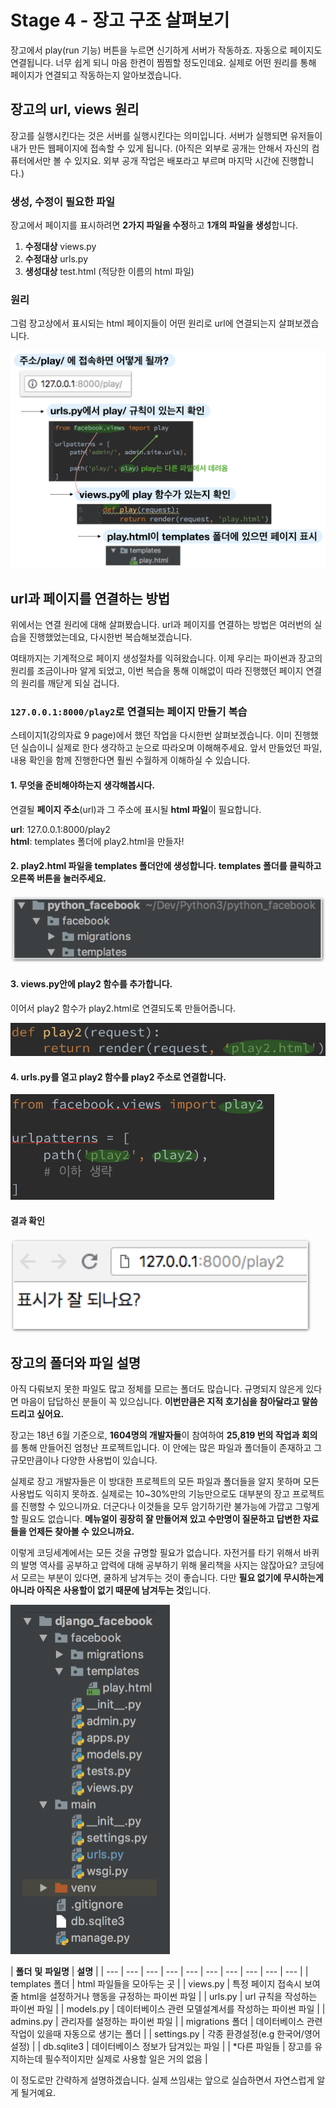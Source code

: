 # Stage 4 - 장고 구조 살펴보기

장고에서 play\(run 기능\) 버튼을 누르면 신기하게 서버가 작동하죠. 자동으로 페이지도 연결됩니다. 너무 쉽게 되니 마음 한켠이 찜찜할 정도인데요. 실제로 어떤 원리를 통해 페이지가 연결되고 작동하는지 알아보겠습니다.

## 장고의 url, views 원리

장고를 실행시킨다는 것은 서버를 실행시킨다는 의미입니다. 서버가 실행되면 유저들이 내가 만든 웹페이지에 접속할 수 있게 됩니다. \(아직은 외부로 공개는 안해서 자신의 컴퓨터에서만 볼 수 있지요. 외부 공개 작업은 배포라고 부르며 마지막 시간에 진행합니다.\)

### 생성, 수정이 필요한 파일

장고에서 페이지를 표시하려면 **2가지 파일을 수정**하고 **1개의 파일을 생성**합니다.

1. **수정대상** views.py
2. **수정대상** urls.py
3. **생성대상** test.html \(적당한 이름의 html 파일\)

### 원리

그럼 장고상에서 표시되는 html 페이지들이 어떤 원리로 url에 연결되는지 살펴보겠습니다.

![&#xCC28;&#xADFC;&#xCC28;&#xADFC; &#xC0B4;&#xD3B4;&#xBCF4;&#xC138;&#xC694;!](../.gitbook/assets/image%20%28121%29.png)

## url과 페이지를 연결하는 방법

위에서는 연결 원리에 대해 살펴봤습니다. url과 페이지를 연결하는 방법은 여러번의 실습을 진행했었는데요, 다시한번 복습해보겠습니다.

여태까지는 기계적으로 페이지 생성절차를 익혀왔습니다. 이제 우리는 파이썬과 장고의 원리를 조금이나마 알게 되었고, 이번 복습을 통해 이해없이 따라 진행했던 페이지 연결의 원리를 깨닫게 되실 겁니다.

### `127.0.0.1:8000/play2`로 연결되는 페이지 만들기 복습

스테이지1\(강의자료 9 page\)에서 했던 작업을 다시한번 살펴보겠습니다. 이미 진행했던 실습이니 실제로 한다 생각하고 눈으로 따라오며 이해해주세요. 앞서 만들었던 파일, 내용 확인을 함께 진행한다면 훨씬 수월하게 이해하실 수 있습니다.

#### 1. 무엇을 준비해야하는지 생각해봅시다.

연결될 **페이지 주소**\(url\)과 그 주소에 표시될 **html 파일**이 필요합니다.

**url**: 127.0.0.1:8000/play2  
**html**: templates 폴더에 play2.html을 만들자!

#### 2. play2.html 파일을 templates 폴더안에 생성합니다. templates 폴더를 클릭하고 오른쪽 버튼을 눌러주세요.

![](../.gitbook/assets/image%20%2894%29.png)

#### 3. views.py안에 play2 함수를 추가합니다.

이어서 play2 함수가 play2.html로 연결되도록 만들어줍니다.

![views.py](../.gitbook/assets/image%20%2857%29.png)

#### 4. urls.py를 열고 play2 함수를 play2 주소로 연결합니다.

![urls.py](../.gitbook/assets/image%20%2895%29.png)

#### 결과 확인

![](../.gitbook/assets/image%20%28110%29.png)

## 장고의 폴더와 파일 설명

아직 다뤄보지 못한 파일도 많고 정체를 모르는 폴더도 많습니다. 규명되지 않은게 있다면 마음이 답답하신 분들이 꼭 있으십니다. **이번만큼은 지적 호기심을 참아달라고 말씀드리고 싶어요.**

장고는 18년 6월 기준으로, **1604명의 개발자들**이 참여하여 **25,819 번의 작업과 회의**를 통해 만들어진 엄청난 프로젝트입니다. 이 안에는 많은 파일과 폴더들이 존재하고 그 규모만큼이나 다양한 사용법이 있습니다.

실제로 장고 개발자들은 이 방대한 프로젝트의 모든 파일과 폴더들을 알지 못하며 모든 사용법도 익히지 못하죠. 실제로는 10~30%만의 기능만으로도 대부분의 장고 프로젝트를 진행할 수 있으니까요. 더군다나 이것들을 모두 암기하기란 불가능에 가깝고 그렇게 할 필요도 없습니다. **메뉴얼이 굉장히 잘 만들어져 있고 수만명이 질문하고 답변한 자료들을 언제든 찾아볼 수 있으니까요.**

이렇게 코딩세계에서는 모든 것을 규명할 필요가 없습니다. 자전거를 타기 위해서 바퀴의 발명 역사를 공부하고 압력에 대해 공부하기 위해 물리책을 사지는 않잖아요? 코딩에서 모르는 부분이 있다면, 쿨하게 남겨두는 것이 좋습니다. 다만 **필요 없기에 무시하는게 아니라 아직은 사용할이 없기 때문에 남겨두는 것**입니다.

![&#xD30C;&#xC774;&#xCC38; &#xC88C;&#xCE21; &#xD504;&#xB85C;&#xC81D;&#xD2B8; &#xD654;&#xBA74;&#xCC3D;](../.gitbook/assets/image%20%2868%29.png)

| **폴더** **및** **파일명** | **설명** |
| --- | --- | --- | --- | --- | --- | --- | --- | --- | --- |
| templates 폴더 | html 파일들을 모아두는 곳 |
| views.py | 특정 페이지 접속시 보여줄 html을 설정하거나 행동을 규정하는 파이썬 파일 |
| urls.py | url 규칙을 작성하는 파이썬 파일 |
| models.py | 데이터베이스 관련 모델설계서를 작성하는 파이썬 파일 |
| admins.py | 관리자를 설정하는 파이썬 파일 |
| migrations 폴더 | 데이터베이스 관련 작업이 있을때 자동으로 생기는 폴더 |
| settings.py | 각종 환경설정\(e.g 한국어/영어 설정\) |
| db.sqlite3 | 데이터베이스 정보가 담겨있는 파일 |
| \*다른 파일들 | 장고를 유지하는데 필수적이지만 실제로 사용할 일은 거의 없음 |

이 정도로만 간략하게 설명하겠습니다. 실제 쓰임새는 앞으로 실습하면서 자연스럽게 알게 될거예요.

